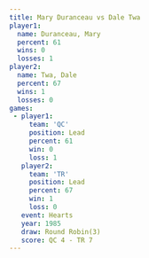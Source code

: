```yaml
---
title: Mary Duranceau vs Dale Twa
player1:               
  name: Duranceau, Mary
  percent: 61          
  wins: 0              
  losses: 1            
player2:               
  name: Twa, Dale      
  percent: 67          
  wins: 1              
  losses: 0            
games:
 - player1:        
     team: 'QC'    
     position: Lead
     percent: 61   
     win: 0        
     loss: 1       
   player2:        
     team: 'TR'    
     position: Lead
     percent: 67   
     win: 1        
     loss: 0       
   event: Hearts       
   year: 1985          
   draw: Round Robin(3)
   score: QC 4 - TR 7  
---
```

